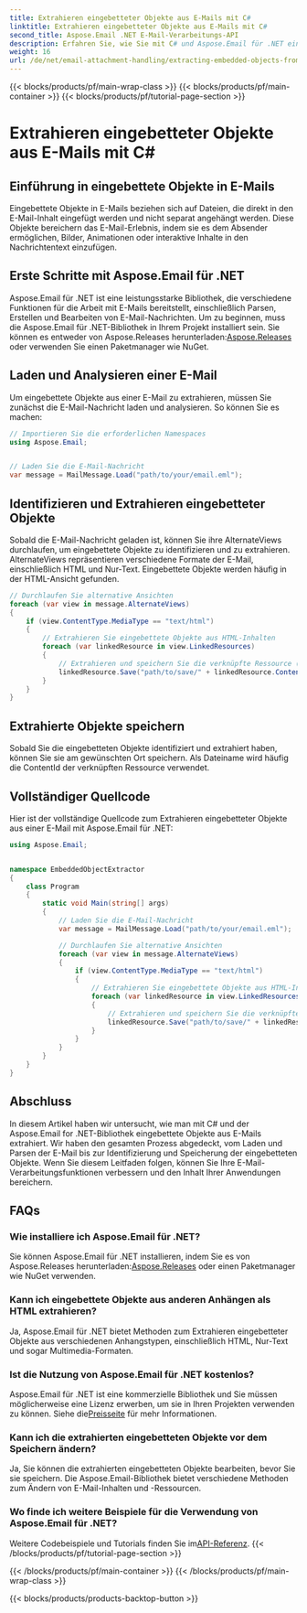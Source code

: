 ```yaml
---
title: Extrahieren eingebetteter Objekte aus E-Mails mit C#
linktitle: Extrahieren eingebetteter Objekte aus E-Mails mit C#
second_title: Aspose.Email .NET E-Mail-Verarbeitungs-API
description: Erfahren Sie, wie Sie mit C# und Aspose.Email für .NET eingebettete Objekte aus E-Mails extrahieren. Schritt-für-Schritt-Anleitung mit Codebeispielen.
weight: 16
url: /de/net/email-attachment-handling/extracting-embedded-objects-from-email-with-csharp/
---
```


{{< blocks/products/pf/main-wrap-class >}}
{{< blocks/products/pf/main-container >}}
{{< blocks/products/pf/tutorial-page-section >}}

# Extrahieren eingebetteter Objekte aus E-Mails mit C#


## Einführung in eingebettete Objekte in E-Mails

Eingebettete Objekte in E-Mails beziehen sich auf Dateien, die direkt in den E-Mail-Inhalt eingefügt werden und nicht separat angehängt werden. Diese Objekte bereichern das E-Mail-Erlebnis, indem sie es dem Absender ermöglichen, Bilder, Animationen oder interaktive Inhalte in den Nachrichtentext einzufügen.

## Erste Schritte mit Aspose.Email für .NET

 Aspose.Email für .NET ist eine leistungsstarke Bibliothek, die verschiedene Funktionen für die Arbeit mit E-Mails bereitstellt, einschließlich Parsen, Erstellen und Bearbeiten von E-Mail-Nachrichten. Um zu beginnen, muss die Aspose.Email für .NET-Bibliothek in Ihrem Projekt installiert sein. Sie können es entweder von Aspose.Releases herunterladen:[Aspose.Releases](https://releases.aspose.com/email/net/) oder verwenden Sie einen Paketmanager wie NuGet.

## Laden und Analysieren einer E-Mail

Um eingebettete Objekte aus einer E-Mail zu extrahieren, müssen Sie zunächst die E-Mail-Nachricht laden und analysieren. So können Sie es machen:

```csharp
// Importieren Sie die erforderlichen Namespaces
using Aspose.Email;


// Laden Sie die E-Mail-Nachricht
var message = MailMessage.Load("path/to/your/email.eml");
```

## Identifizieren und Extrahieren eingebetteter Objekte

Sobald die E-Mail-Nachricht geladen ist, können Sie ihre AlternateViews durchlaufen, um eingebettete Objekte zu identifizieren und zu extrahieren. AlternateViews repräsentieren verschiedene Formate der E-Mail, einschließlich HTML und Nur-Text. Eingebettete Objekte werden häufig in der HTML-Ansicht gefunden.

```csharp
// Durchlaufen Sie alternative Ansichten
foreach (var view in message.AlternateViews)
{
    if (view.ContentType.MediaType == "text/html")
    {
        // Extrahieren Sie eingebettete Objekte aus HTML-Inhalten
        foreach (var linkedResource in view.LinkedResources)
        {
            // Extrahieren und speichern Sie die verknüpfte Ressource (eingebettetes Objekt)
            linkedResource.Save("path/to/save/" + linkedResource.ContentId);
        }
    }
}
```

## Extrahierte Objekte speichern

Sobald Sie die eingebetteten Objekte identifiziert und extrahiert haben, können Sie sie am gewünschten Ort speichern. Als Dateiname wird häufig die ContentId der verknüpften Ressource verwendet.

## Vollständiger Quellcode

Hier ist der vollständige Quellcode zum Extrahieren eingebetteter Objekte aus einer E-Mail mit Aspose.Email für .NET:

```csharp
using Aspose.Email;


namespace EmbeddedObjectExtractor
{
    class Program
    {
        static void Main(string[] args)
        {
            // Laden Sie die E-Mail-Nachricht
            var message = MailMessage.Load("path/to/your/email.eml");

            // Durchlaufen Sie alternative Ansichten
            foreach (var view in message.AlternateViews)
            {
                if (view.ContentType.MediaType == "text/html")
                {
                    // Extrahieren Sie eingebettete Objekte aus HTML-Inhalten
                    foreach (var linkedResource in view.LinkedResources)
                    {
                        // Extrahieren und speichern Sie die verknüpfte Ressource (eingebettetes Objekt)
                        linkedResource.Save("path/to/save/" + linkedResource.ContentId);
                    }
                }
            }
        }
    }
}
```

## Abschluss

In diesem Artikel haben wir untersucht, wie man mit C# und der Aspose.Email for .NET-Bibliothek eingebettete Objekte aus E-Mails extrahiert. Wir haben den gesamten Prozess abgedeckt, vom Laden und Parsen der E-Mail bis zur Identifizierung und Speicherung der eingebetteten Objekte. Wenn Sie diesem Leitfaden folgen, können Sie Ihre E-Mail-Verarbeitungsfunktionen verbessern und den Inhalt Ihrer Anwendungen bereichern.

## FAQs

### Wie installiere ich Aspose.Email für .NET?

 Sie können Aspose.Email für .NET installieren, indem Sie es von Aspose.Releases herunterladen:[Aspose.Releases](https://releases.aspose.com/email/net/) oder einen Paketmanager wie NuGet verwenden. 

### Kann ich eingebettete Objekte aus anderen Anhängen als HTML extrahieren?

Ja, Aspose.Email für .NET bietet Methoden zum Extrahieren eingebetteter Objekte aus verschiedenen Anhangstypen, einschließlich HTML, Nur-Text und sogar Multimedia-Formaten.

### Ist die Nutzung von Aspose.Email für .NET kostenlos?

 Aspose.Email für .NET ist eine kommerzielle Bibliothek und Sie müssen möglicherweise eine Lizenz erwerben, um sie in Ihren Projekten verwenden zu können. Siehe die[Preisseite](https://purchase.aspose.com/pricing/email/net) für mehr Informationen.

### Kann ich die extrahierten eingebetteten Objekte vor dem Speichern ändern?

Ja, Sie können die extrahierten eingebetteten Objekte bearbeiten, bevor Sie sie speichern. Die Aspose.Email-Bibliothek bietet verschiedene Methoden zum Ändern von E-Mail-Inhalten und -Ressourcen.

### Wo finde ich weitere Beispiele für die Verwendung von Aspose.Email für .NET?

 Weitere Codebeispiele und Tutorials finden Sie im[API-Referenz](https://reference.aspose.com/email/net/). 
{{< /blocks/products/pf/tutorial-page-section >}}

{{< /blocks/products/pf/main-container >}}
{{< /blocks/products/pf/main-wrap-class >}}

{{< blocks/products/products-backtop-button >}}
